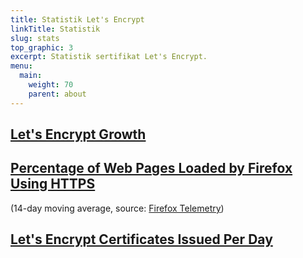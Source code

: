 ```yaml
---
title: Statistik Let's Encrypt
linkTitle: Statistik
slug: stats
top_graphic: 3
excerpt: Statistik sertifikat Let's Encrypt.
menu:
  main:
    weight: 70
    parent: about
---
```


<div class="figure">
  <h2><a name="growth" href="#growth"
    >Let's Encrypt Growth</a></h2>
  <div id="activeUsage" title="Let's Encrypt Growth" class="statsgraph"></div>
</div>

<div class="figure">
  <h2><a name="percent-pageloads" href="#percent-pageloads"
    >Percentage of Web Pages Loaded by Firefox Using HTTPS</a></h2>
  <p>(14-day moving average, source: <a href="https://docs.telemetry.mozilla.org/datasets/other/ssl/reference.html">Firefox Telemetry</a>)</p>
  <div id="pageloadPercent" title="Percentage of Web Pages Loaded by Firefox Using HTTPS" class="statsgraph"></div>
</div>

<div class="figure">
  <h2><a name="daily-issuance" href="#daily-issuance"
    >Let's Encrypt Certificates Issued Per Day</a></h2>
  <div id="issuancePerDay" title="Let's Encrypt Certificates Issued Per Day" class="statsgraph"></div>
</div>

<script src="/js/stats.js" async></script>
<script src="/js/plotly-min.js" async></script>
